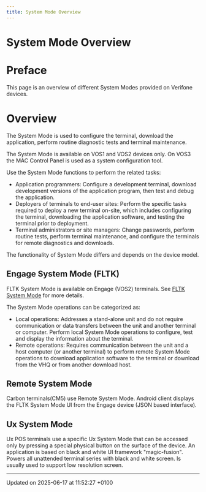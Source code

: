 ```yaml
---
title: System Mode Overview
---
```


# System Mode Overview

# Preface

This page is an overview of different System Modes provided on Verifone devices.

# Overview

The System Mode is used to configure the terminal, download the application, perform routine diagnostic tests and terminal maintenance.

The System Mode is available on VOS1 and VOS2 devices only. On VOS3 the MAC Control Panel is used as a system configuration tool.

Use the System Mode functions to perform the related tasks:

- Application programmers: Configure a development terminal, download development versions of the application program, then test and debug the application.
- Deployers of terminals to end-user sites: Perform the specific tasks required to deploy a new terminal on-site, which includes configuring the terminal, downloading the application software, and testing the terminal prior to deployment.
- Terminal administrators or site managers: Change passwords, perform routine tests, perform terminal maintenance, and configure the terminals for remote diagnostics and downloads.

The functionality of System Mode differs and depends on the device model.

## Engage System Mode (FLTK)

FLTK System Mode is available on Engage (VOS2) terminals. See [FLTK System Mode](pg_sysmode_fltk.md) for more details.

The System Mode operations can be categorized as:

- Local operations: Addresses a stand-alone unit and do not require communication or data transfers between the unit and another terminal or computer. Perform local System Mode operations to configure, test and display the information about the terminal.
- Remote operations: Requires communication between the unit and a host computer (or another terminal) to perform remote System Mode operations to download application software to the terminal or download from the VHQ or from another download host.

## Remote System Mode

Carbon terminals(CM5) use Remote System Mode. Android client displays the FLTK System Mode UI from the Engage device (JSON based interface).

## Ux System Mode

Ux POS terminals use a specific Ux System Mode that can be accessed only by pressing a special physical button on the surface of the device. An application is based on black and white UI framework "magic-fusion". Powers all unattended terminal series with black and white screen. Is usually used to support low resolution screen.

---

Updated on 2025-06-17 at 11:52:27 +0100
